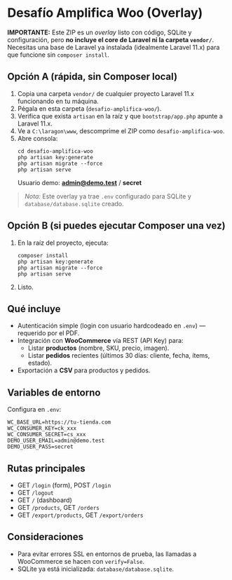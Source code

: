 # Desafío Amplifica Woo (Overlay)

**IMPORTANTE:** Este ZIP es un *overlay* listo con código, SQLite y configuración,
pero **no incluye el core de Laravel ni la carpeta `vendor/`**. Necesitas una base de Laravel ya instalada
(idealmente Laravel 11.x) para que funcione sin `composer install`.

## Opción A (rápida, sin Composer local)
1. Copia una carpeta `vendor/` de cualquier proyecto Laravel 11.x funcionando en tu máquina.
2. Pégala en esta carpeta (`desafio-amplifica-woo/`).
3. Verifica que exista `artisan` en la raíz y que `bootstrap/app.php` apunte a Laravel 11.x.
4. Ve a `C:\laragon\www`, descomprime el ZIP como `desafio-amplifica-woo`.
5. Abre consola:
   ```
   cd desafio-amplifica-woo
   php artisan key:generate
   php artisan migrate --force
   php artisan serve
   ```
   Usuario demo: **admin@demo.test** / **secret**

> *Nota:* Este overlay ya trae `.env` configurado para SQLite y `database/database.sqlite` creado.

## Opción B (si puedes ejecutar Composer una vez)
1. En la raíz del proyecto, ejecuta:
   ```
   composer install
   php artisan key:generate
   php artisan migrate --force
   php artisan serve
   ```
2. Listo.

## Qué incluye
- Autenticación simple (login con usuario hardcodeado en `.env`) — requerido por el PDF. 
- Integración con **WooCommerce** vía REST (API Key) para:
  - Listar **productos** (nombre, SKU, precio, imagen).
  - Listar **pedidos** recientes (últimos 30 días: cliente, fecha, ítems, estado).
- Exportación a **CSV** para productos y pedidos.

## Variables de entorno
Configura en `.env`:
```
WC_BASE_URL=https://tu-tienda.com
WC_CONSUMER_KEY=ck_xxx
WC_CONSUMER_SECRET=cs_xxx
DEMO_USER_EMAIL=admin@demo.test
DEMO_USER_PASS=secret
```

## Rutas principales
- GET `/login` (form), POST `/login`
- GET `/logout`
- GET `/` (dashboard)
- GET `/products`, GET `/orders`
- GET `/export/products`, GET `/export/orders`

## Consideraciones
- Para evitar errores SSL en entornos de prueba, las llamadas a WooCommerce se hacen con `verify=False`.
- SQLite ya está inicializada: `database/database.sqlite`.


